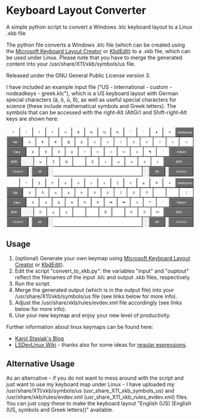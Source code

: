 # Keyboard Layout Converter
A simple python script to convert a Windows .klc keyboard layout to a Linux .xkb file

The python file converts a Windows .klc file (which can be created using the [Microsoft Keyboard Layout Creator](http://msdn.microsoft.com/en-us/goglobal/bb964665.aspx) or [KbdEdit](http://www.kbdedit.com/)) to a .xkb file, which can be used under Linux. Please note that you have to merge the generated content into your /usr/share/X11/xkb/symbols/us file.

Released under the GNU General Public License version 3.

I have included an example input file ("US - international - custom - nodeadkeys - greek.klc"), which is a US keyboard layout with German special characters (ä, ö, ü, ß), as well as useful special characters for science (these include mathematical symbols and Greek letters). The symbols that can be accessed with the right-Alt (AltGr) and Shift-right-Alt keys are shown here:

![Keyboard Layout AltGr](LayoutAltGr.png?raw=true)
![Keyboard Layout AltGr Shift](LayoutShftAltGr.png?raw=true)


## Usage

1. (optional) Generate your own keymap using [Microsoft Keyboard Layout Creator](http://msdn.microsoft.com/en-us/goglobal/bb964665.aspx) or [KbdEdit](http://www.kbdedit.com/)).
2. Edit the script "convert_to_xkb.py": the variables "input" and "ouptout" reflect the filenames of the input .klc and output .xkb files, respectively.
3. Run the script.
4. Merge the generated output (which is in the output file) into your /usr/share/X11/xkb/symbols/us file (see links below for more info).
5. Adjust the /usr/share/xkb/rules/evdev.xml file accordingly (see links below for more info).
6. Use your new keymap and enjoy your new level of productivity.

Further information about linux keymaps can be found here:
* [Karol Stasiak's Blog](https://karols.github.io/blog/2013/11/18/creating-custom-keyboard-layouts-for-linux/)
* [LSDevLinux Wiki](http://linux.lsdev.sil.org/wiki/index.php/Building_an_XKB_Keyboard) - thanks also for some ideas for [regular expressions](http://linux.lsdev.sil.org/wiki/index.php/Conversion_from_Microsoft_KLC).


## Alternative Usage

As an alternative - if you do not want to mess around with the script and just want to use my keyboard map under Linux - I have uploaded my /usr/share/X11/xkb/symbols/us (usr_share_X11_xkb_symbols_us) and /usr/share/xkb/rules/evdev.xml (usr_share_X11_xkb_rules_evdev.xml) files. You can just copy these to make the keyboard layout "English (US) (English (US, symbols and Greek letters))" available.



